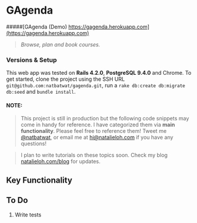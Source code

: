 # GAgenda
#####[GAgenda (Demo) https://gagenda.herokuapp.com](https://gagenda.herokuapp.com)
> *Browse, plan and book courses.*

### Versions & Setup
This web app was tested on **Rails 4.2.0**, **PostgreSQL 9.4.0** and Chrome. 
To get started, clone the project using the SSH URL `git@github.com:natbatwat/gagenda.git`, run a `rake db:create db:migrate db:seed` and `bundle install`. 

#### NOTE:

> This project is still in production but the following code snippets may come in handy for reference. I have categorized them via **main functionality**. Please feel free to reference them! Tweet me [@natbatwat](http://www.twitter.com/natbatwat), or email me at  <a href="mailto:hi@natalieloh.com">hi@natalieloh.com</a> if you have any questions! 

> I plan to write tutorials on these topics soon. Check my blog [natalieloh.com/blog](http://natalieloh.com/blog) for updates.


## Key Functionality

## To Do
1. Write tests 